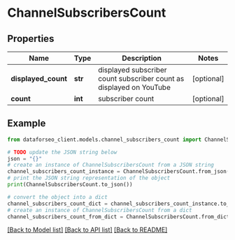 # ChannelSubscribersCount


## Properties

Name | Type | Description | Notes
------------ | ------------- | ------------- | -------------
**displayed_count** | **str** | displayed subscriber count subscriber count as displayed on YouTube | [optional] 
**count** | **int** | subscriber count | [optional] 

## Example

```python
from dataforseo_client.models.channel_subscribers_count import ChannelSubscribersCount

# TODO update the JSON string below
json = "{}"
# create an instance of ChannelSubscribersCount from a JSON string
channel_subscribers_count_instance = ChannelSubscribersCount.from_json(json)
# print the JSON string representation of the object
print(ChannelSubscribersCount.to_json())

# convert the object into a dict
channel_subscribers_count_dict = channel_subscribers_count_instance.to_dict()
# create an instance of ChannelSubscribersCount from a dict
channel_subscribers_count_from_dict = ChannelSubscribersCount.from_dict(channel_subscribers_count_dict)
```
[[Back to Model list]](../README.md#documentation-for-models) [[Back to API list]](../README.md#documentation-for-api-endpoints) [[Back to README]](../README.md)


